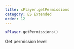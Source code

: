 ```yaml
---
title: xPlayer.getPermissions
category: ES Extended
order: 12
---
```


```lua
xPlayer.getPermissions()
```

Get permission level

